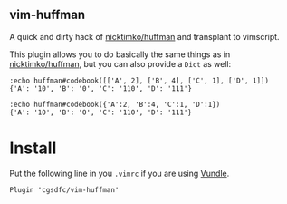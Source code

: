 ## vim-huffman
A quick and dirty hack of [nicktimko/huffman](https://github.com/nicktimko/huffman.git) and transplant to vimscript.

This plugin allows you to do basically the same things as in [nicktimko/huffman](https://github.com/nicktimko/huffman.git), but you can also provide a ``Dict`` as well:
```vim
:echo huffman#codebook([['A', 2], ['B', 4], ['C', 1], ['D', 1]])
{'A': '10', 'B': '0', 'C': '110', 'D': '111'}

:echo huffman#codebook({'A':2, 'B':4, 'C':1, 'D':1})
{'A': '10', 'B': '0', 'C': '110', 'D': '111'}
```

# Install
Put the following line in you ``.vimrc`` if you are using [Vundle](https://github.com/VundleVim/Vundle.vim).
```vim
Plugin 'cgsdfc/vim-huffman'
```
